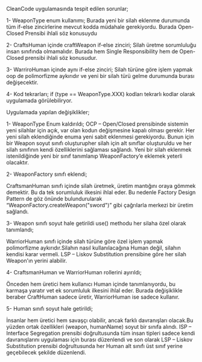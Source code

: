CleanCode uygulamasında tespit edilen sorunlar;

1-	WeaponType enum kullanımı;
Burada yeni bir silah eklenme durumunda tüm if-else zincirlerine mevcut kodda müdahale gerekiyordu. Burada Open-Closed Prensibi ihlali söz konusuydu

2-	CraftsHuman içinde craftWeapon if-else zinciri;
Silah üretme sorumluluğu insan sınıfında olmamalıdır. Burada hem Single Responsibility hem de Open-Closed prensibi ihlali söz konusudur.

3-	WarriroHuman içinde aynı if-else zinciri;
Silah türüne göre işlem yapmak oop de polimorfizme aykırıdır ve yeni bir silah türü gelme durumunda burası değişecektir.

4-	Kod tekrarları;
if (type == WeaponType.XXX) kodları tekrarlı kodlar olarak uygulamada görülebiliryor.

Uygulamada yapılan değişiklikler;

1-	WeaponType Enum kaldırıldı;
OCP – Open/Closed prensibinde sistemin yeni silahlar için açık, var olan kodun değişmesine kapalı olması gerekir.
Her yeni silah eklendiğinde enuma yeni sabit eklenmesi gerekiyordu. 
Bunun için bir Weapon soyut sınıfı oluşturupher silah için alt sınıflar oluşturuldu ve her silah sınıfının kendi özelliklerini sağlaması sağlandı.
Yeni bir silah eklenmek istenildiğinde yeni bir sınıf tanımlanıp WeaponFactory’e eklemek yeterli olacaktır.

2-	WeaponFactory sınıfı eklendi;

CraftsmanHuman sınıfı içinde silah üretmek, üretim mantığını oraya gömmek demektir. Bu da tek sorumluluk ilkesini ihlal eder. Bu nedenle Factory Design Pattern de göz önünde bulundurularak “WeaponFactory.createWeapon("sword")” gibi çağrılarla merkezi bir üretim sağlandı.

3-	Weapon sınıfı soyut hale getirildi use() methodu her silaha özel olarak tanımlandı;

WarriorHuman sınıfı içinde silah türüne göre özel işlem yapmak polimorfizme aykırıdır.Silahın nasıl kullanılacağına Human değil, silahın kendisi karar vermeli.
LSP – Liskov Substitution prensibine göre her silah Weapon'ın yerini alabilir.

4-	CraftsmanHuman ve WarriorHuman rollerini ayırıldı;

Önceden hem üretici hem kullanıcı Human içinde tanımlanıyordu, bu karmaşa yaratır vet ek sorumluluk ilkesini ihlal eder. Burada değişiklikle beraber CraftHuman sadece üretir, WarriorHuman ise sadece kullanır.

5-	Human sınıfı soyut hale getirildi;

İnsanlar hem üretici hem savaşçı olabilir, ancak farklı davranışları olacak.Bu yüzden ortak özellikleri (weapon, humanName) soyut bir sınıfa alındı. ISP – Interface Segregation prensibi doğrultusunda tüm insan tipleri sadece kendi davranışlarını uygulaması için burası düzenlendi ve son olarak LSP – Liskov Substitution prensibi doğrultusunda her Human alt sınıfı üst sınıf yerine geçebilecek şekilde düzenlendi.

